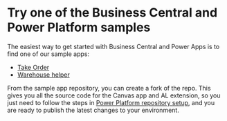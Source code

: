 # Try one of the Business Central and Power Platform samples

The easiest way to get started with Business Central and Power Apps is to find one of our sample apps:

- [Take Order](https://github.com/BusinessCentralDemos/TakeOrder)
- [Warehouse helper](https://github.com/BusinessCentralDemos/WarehouseHelper) 

From the sample app repository, you can create a fork of the repo. This gives you all the source code for the Canvas app and AL extension, so you just need to follow the steps in [Power Platform repository setup](./SetupPowerPlatform.md), and you are ready to publish the latest changes to your environment.
